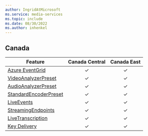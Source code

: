 ```yaml
---
author: IngridAtMicrosoft
ms.service: media-services
ms.topic: include
ms.date: 08/30/2022
ms.author: inhenkel
---
```


<!--Feature availability in region-->
## Canada

| Feature | Canada Central | Canada East |
| ------- | :------------: | :---------: |
| [Azure EventGrid](../monitoring/reacting-to-media-services-events.md) |&#10003;|&#10003;|
| [VideoAnalyzerPreset](../analyze-video-audio-files-concept.md)        |&#10003;|&#10003;|
| [AudioAnalyzerPreset](../analyze-video-audio-files-concept.md)        |&#10003;|&#10003;|
| [StandardEncoderPreset](../encode-concept.md)                         |&#10003;|&#10003;|
| [LiveEvents](../stream-live-streaming-concept.md)                     |&#10003;|&#10003;|
| [StreamingEndpoints](../stream-streaming-endpoint-concept.md)         |&#10003;|&#10003;|
| [LiveTranscription](../live-event-live-transcription-how-to.md)       |&#10003;|&#10003;|
| [Key Delivery](../drm-content-protection-concept.md)                  |&#10003;|&#10003;|